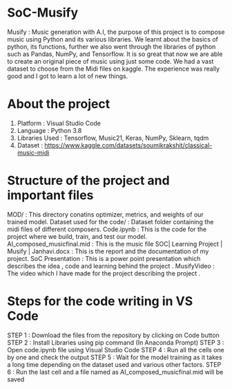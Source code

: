 # SoC-Musify
Musify : Music generation with A.I, the purpose of this project is to compose music using Python and its various libraries. We learnt about the basics of python, its functions, further we also went through the libraries of python such as Pandas, NumPy, and Tensorflow. It is so great that now we are able to create an original piece of music using just some code. We had a vast dataset to choose from the Midi files on kaggle. The experience was really good and I got to learn a lot of new things.  
# About the project
1. Platform : Visual Studio Code
2. Language : Python 3.8
3. Libraries Used : Tensorflow, Music21, Keras, NumPy, Sklearn, tqdm
4. Dataset : https://www.kaggle.com/datasets/soumikrakshit/classical-music-midi 
# Structure of the project and important files
MOD/ : This directory conatins optimizer, metrics, and weights of our trained model.
Dataset used for the code/ : Dataset folder containing the midi files of different composers.
Code.ipynb : This is the code for the project where we build, train, and test our model.
AI_composed_musicfinal.mid : This is the music file
SOC| Learning Project | Musify | Janhavi.docx : This is the report and the documentation of my project.
SoC Presentation : This is a power point presentation which describes the idea , code and learning behind the project .
MusifyVideo : The video which I have made for the project describing the project .
# Steps for the code writing in VS Code
STEP 1 : Download the files from the repository by clicking on Code button
STEP 2 : Install Libraries using pip command (In Anaconda Prompt)
STEP 3 : Open code.ipynb file using Visual Studio Code
STEP 4 : Run all the cells one by one and check the output
STEP 5 : Wait for the model training as it takes a long time depending on the dataset used and various other factors.
STEP 6 : Run the last cell and a file named as AI_composed_musicfinal.mid will be saved



